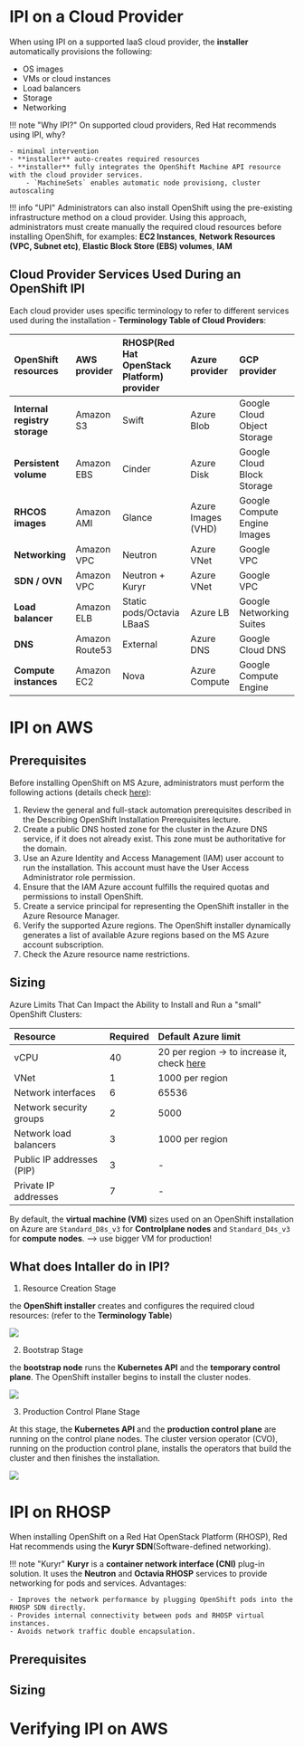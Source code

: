 # IPI on a Cloud Provider
When using IPI on a supported IaaS cloud provider, the **installer** automatically provisions the following:

- OS images
- VMs or cloud instances
- Load balancers
- Storage
- Networking

!!! note "Why IPI?"
    On supported cloud providers, Red Hat recommends using IPI, why?

    - minimal intervention
    - **installer** auto-creates required resources 
    - **installer** fully integrates the OpenShift Machine API resource with the cloud provider services.
        - `MachineSets` enables automatic node provisiong, cluster autoscaling
    

!!! info "UPI"
    Administrators can also install OpenShift using the pre-existing infrastructure method on a cloud provider. Using this approach, administrators must create manually the required cloud resources before installing OpenShift, for examples: **EC2 Instances**, **Network Resources (VPC, Subnet etc)**, **Elastic Block Store (EBS) volumes**, **IAM**


## Cloud Provider Services Used During an OpenShift IPI
Each cloud provider uses specific terminology to refer to different services used during the installation - **Terminology Table of Cloud Providers**:

| OpenShift resources | AWS provider | RHOSP(Red Hat OpenStack Platform) provider | Azure provider | GCP provider|
|:-|:-|:-|:-|:-|
| **Internal registry storage** | Amazon S3 | Swift | Azure Blob | Google Cloud Object Storage|
| **Persistent volume** | Amazon EBS | Cinder | Azure Disk | Google Cloud Block Storage|
| **RHCOS images** | Amazon AMI | Glance | Azure Images (VHD) | Google Compute Engine Images|
| **Networking** | Amazon VPC | Neutron | Azure VNet | Google VPC|
| **SDN / OVN** | Amazon VPC | Neutron + Kuryr | Azure VNet | Google VPC|
| **Load balancer** | Amazon ELB | Static pods/Octavia LBaaS | Azure LB | Google Networking Suites|
| **DNS** | Amazon Route53 | External | Azure DNS | Google Cloud DNS|
| **Compute instances** | Amazon EC2 | Nova | Azure Compute | Google Compute Engine|


# IPI on AWS
## Prerequisites
Before installing OpenShift on MS Azure, administrators must perform the following actions (details check [here](https://access.redhat.com/documentation/en-us/openshift_container_platform/4.6/html-single/installing_on_azure)):

1. Review the general and full-stack automation prerequisites described in the Describing OpenShift Installation Prerequisites lecture.
2. Create a public DNS hosted zone for the cluster in the Azure DNS service, if it does not already exist. This zone must be authoritative for the domain.
3. Use an Azure Identity and Access Management (IAM) user account to run the installation. This account must have the User Access Administrator role permission.
4. Ensure that the IAM Azure account fulfills the required quotas and permissions to install OpenShift.
5. Create a service principal for representing the OpenShift installer in the Azure Resource Manager.
6. Verify the supported Azure regions. The OpenShift installer dynamically generates a list of available Azure regions based on the MS Azure account subscription.
7. Check the Azure resource name restrictions.


## Sizing

Azure Limits That Can Impact the Ability to Install and Run a "small" OpenShift Clusters:

| Resource | Required | Default Azure limit|
|:-|:-|:-|
| vCPU | 40 | 20 per region -> to increase it, check [here](https://access.redhat.com/documentation/en-us/openshift_container_platform/4.6/html-single/installing_on_azure)|
| VNet | 1 | 1000 per region|
| Network interfaces | 6 | 65536|
| Network security groups | 2 | 5000|
| Network load balancers | 3 | 1000 per region|
| Public IP addresses (PIP) | 3 | -|
| Private IP addresses | 7 | -|

By default, the **virtual machine (VM)** sizes used on an OpenShift installation on Azure are `Standard_D8s_v3` for **Controlplane nodes** and `Standard_D4s_v3` for **compute nodes**. --> use bigger VM for production!

## What does Intaller do in IPI?
1. Resource Creation Stage

the **OpenShift installer** creates and configures the required cloud resources: (refer to the **Terminology Table**)

<img src="../imgs/Openshift-Full-Stack-Automation-installation-resources-on-MS-Azure.svg" />


2. Bootstrap Stage

the **bootstrap node** runs the **Kubernetes API** and the **temporary control plane**. The OpenShift installer begins to install the cluster nodes.

<img src="../imgs/Openshift-FullStackAutomation-MSAzure-I.svg" />

3. Production Control Plane Stage

At this stage, the **Kubernetes API** and the **production control plane** are running on the control plane nodes. The cluster version operator (CVO), running on the production control plane, installs the operators that build the cluster and then finishes the installation.

<img src="../imgs/Openshift-FullStackAutomation-MSAzure-II.svg" />

# IPI on RHOSP
When installing OpenShift on a Red Hat OpenStack Platform (RHOSP), Red Hat recommends using the **Kuryr SDN**(Software-defined networking). 

!!! note "Kuryr"
    **Kuryr** is a **container network interface (CNI)** plug-in solution. It uses the **Neutron** and **Octavia RHOSP** services to provide networking for pods and services. Advantages:

    - Improves the network performance by plugging OpenShift pods into the RHOSP SDN directly.
    - Provides internal connectivity between pods and RHOSP virtual instances.
    - Avoids network traffic double encapsulation.


## Prerequisites
## Sizing

# Verifying IPI on AWS
